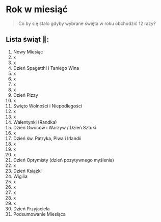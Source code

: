 # Rok w miesiąć

> Co by się stało gdyby wybrane święta w roku obchodzić 12 razy?  

## Lista świąt 🎄:

1. Nowy Miesiąc
2. x
3. x
4. Dzień Spagetthi i Taniego Wina
5. x
6. x
7. x
8. x
9. Dzień Pizzy
10. x
11. Święto Wolności i Niepodlegości
12. x
13. x
14. Walentynki (Randka)
15. Dzień Owoców i Warzyw / Dzień Sztuki
16. x
17. Dzień św. Patryka, Piwa i Irlandii
18. x
19. x
20. x
21. Dzień Optymisty  (dzień pozytywnego myślenia)
22. x
23. Dzień Książki
24. Wigilia 
25. x
26. x
27. x
28. x
29. x
30. Dzień Przyjaciela
31. Podsumowanie Miesiąca

